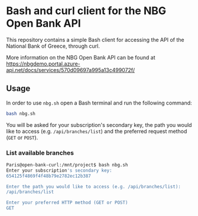 # Bash and curl client for the NBG Open Bank API

This repository contains a simple Bash client for accessing the API of the National Bank of Greece, through curl.

More information on the NBG Open Bank API can be found at https://nbgdemo.portal.azure-api.net/docs/services/570d09697a995a13c499072f/

## Usage

In order to use `nbg.sh` open a Bash terminal and run the following command:

```bash
bash nbg.sh
```

You will be asked for your subscription's secondary key, the path you would like to access (e.g. `/api/branches/list`) and the preferred request method (`GET` or `POST`).

### List available branches

```bash
Paris@open-bank-curl:/mnt/project$ bash nbg.sh
Enter your subscription's secondary key:
654125f4869f4f48b79e2782ec12b387

Enter the path you would like to access (e.g. /api/branches/list):
/api/branches/list

Enter your preferred HTTP method (GET or POST)
GET
```